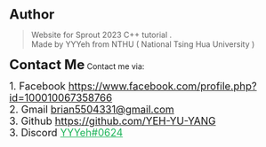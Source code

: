 <font size="5">**Author**</font>
> Website for Sprout 2023 C++ tutorial . <br>
> Made by YYYeh from NTHU ( National Tsing Hua University )

<font size="5">**Contact Me**</font>
Contact me via:

<font size="4"> 1. Facebook https://www.facebook.com/profile.php?id=100010067358766</font> <br>
<font size="4"> 2. Gmail brian5504331@gmail.com</font> <br>
<font size="4"> 3. Github https://github.com/YEH-YU-YANG</font> <br>
<font size="4"> 3. Discord <font color=#1db459><u>YYYeh#0624</u></font></font> <br>